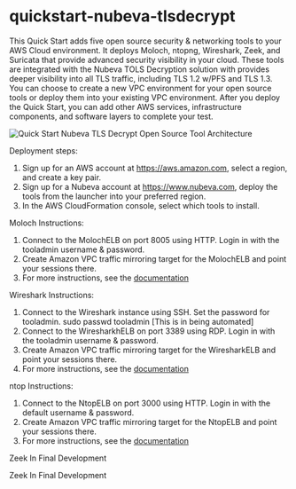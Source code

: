 # quickstart-nubeva-tlsdecrypt

This Quick Start adds five open source security & networking tools to your AWS Cloud environment. It deploys Moloch, ntopng, Wireshark, Zeek, and Suricata that provide advanced security visibility in your cloud. These tools are integrated with the Nubeva TOLS Decryption solution with provides deeper visibility into all TLS traffic, including TLS 1.2 w/PFS and TLS 1.3. You can choose to create a new VPC environment for your open source tools or deploy them into your existing VPC environment. After you deploy the Quick Start, you can add other AWS services, infrastructure components, and software layers to complete your test.

![Quick Start Nubeva TLS Decrypt Open Source Tool Architecture](https://nubevalabs.s3.amazonaws.com/quickstart.png )

Deployment steps:

1. Sign up for an AWS account at https://aws.amazon.com, select a region, and create a key pair.
2. Sign up for a Nubeva account at https://www.nubeva.com, deploy the tools from the launcher into your preferred region.
3. In the AWS CloudFormation console, select which tools to install.

Moloch Instructions:
1. Connect to the MolochELB on port 8005 using HTTP. Login in with the tooladmin username & password.
2. Create Amazon VPC traffic mirroring target for the MolochELB and point your sessions there.
3. For more instructions, see the [documentation](https://docs.nubeva.com/moloch)

Wireshark Instructions:
1. Connect to the Wireshark instance using SSH. Set the password for tooladmin. sudo passwd tooladmin [This is in being automated]
2. Connect to the WiresharkhELB on port 3389 using RDP. Login in with the tooladmin username & password.
2. Create Amazon VPC traffic mirroring target for the WiresharkELB and point your sessions there.
3. For more instructions, see the [documentation](https://docs.nubeva.com/wireshark)

ntop Instructions:
1. Connect to the NtopELB on port 3000 using HTTP. Login in with the default username & password.
2. Create Amazon VPC traffic mirroring target for the NtopELB and point your sessions there.
3. For more instructions, see the [documentation](https://docs.nubeva.com/ntop)

Zeek
In Final Development

Zeek
In Final Development
